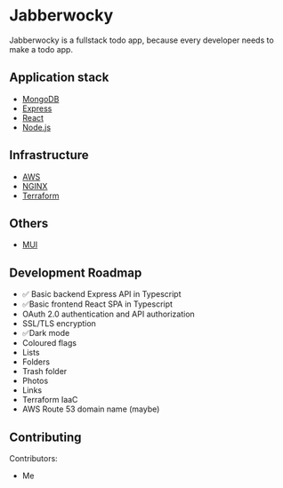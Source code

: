 # Jabberwocky

Jabberwocky is a fullstack todo app, because every developer needs to make a todo app.

## Application stack

- [MongoDB](https://www.mongodb.com/)
- [Express](https://expressjs.com/)
- [React](https://reactjs.org/)
- [Node.js](https://nodejs.org/en/)

## Infrastructure

- [AWS](https://aws.amazon.com/)
- [NGINX](https://nginx.org/)
- [Terraform](https://www.terraform.io/)

## Others

- [MUI](https://mui.com/)

## Development Roadmap

- :white_check_mark: Basic backend Express API in Typescript
- :white_check_mark:Basic frontend React SPA in Typescript
- OAuth 2.0 authentication and API authorization
- SSL/TLS encryption
- :white_check_mark:Dark mode
- Coloured flags
- Lists
- Folders
- Trash folder
- Photos
- Links
- Terraform IaaC
- AWS Route 53 domain name (maybe)

## Contributing

Contributors:

- Me
